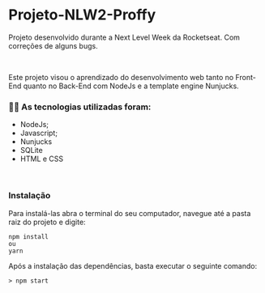 # Projeto-NLW2-Proffy

Projeto desenvolvido durante a Next Level Week da Rocketseat. Com correções de alguns bugs.

<br />

Este projeto visou o aprendizado do desenvolvimento web tanto no Front-End quanto no Back-End com NodeJs e a template engine Nunjucks.

### :man_technologist: As tecnologias utilizadas foram:

* NodeJs;
* Javascript;
* Nunjucks
* SQLite
* HTML e CSS
<br />

### Instalação

Para instalá-las abra o terminal do seu computador, navegue até a pasta raiz do projeto e digite:

```
npm install
ou
yarn
```

Após a instalação das dependências, basta executar o seguinte comando:

```
> npm start
```
